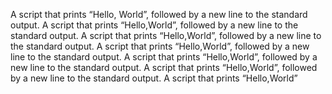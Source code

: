 A script that prints “Hello, World”, followed by a new line to the standard output.
A script that prints “Hello,World”, followed by a new line to the standard output.
A script that prints “Hello,World”, followed by a new line to the standard output.
A script that prints “Hello,World”, followed by a new line to the standard output.
A script that prints “Hello,World”, followed by a new line to the standard output.
A script that prints “Hello,World”, followed by a new line to the standard output.
A script that prints “Hello,World”
